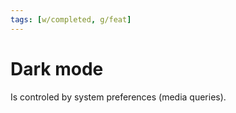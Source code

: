 ```yaml
---
tags: [w/completed, g/feat]
---
```


# Dark mode

Is controled by system preferences (media queries).

